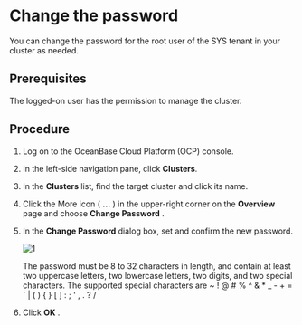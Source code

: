 # Change the password

You can change the password for the root user of the SYS tenant in your cluster as needed.

## Prerequisites

The logged-on user has the permission to manage the cluster.

## Procedure

1. Log on to the OceanBase Cloud Platform (OCP) console.

2. In the left-side navigation pane, click **Clusters**.

3. In the **Clusters** list, find the target cluster and click its name.

4. Click the More icon ( **...** ) in the upper-right corner on the **Overview** page and choose **Change Password** .

5. In the **Change Password** dialog box, set and confirm the new password.

   ![1](https://obbusiness-private.oss-cn-shanghai.aliyuncs.com/doc/img/ocp/403-cn/%E4%BF%AE%E6%94%B9%E9%9B%86%E7%BE%A4%E5%AF%86%E7%A0%811.png)

   The password must be 8 to 32 characters in length, and contain at least two uppercase letters, two lowercase letters, two digits, and two special characters. The supported special characters are \~ ! @ # % \^ \& \* _ - + = \` \| ( ) { } \[ \] : ; ' , . ? /

6. Click **OK** .
